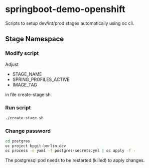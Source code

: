 # springboot-demo-openshift

Scripts to setup dev/int/prod stages automatically using oc cli.

## Stage Namespace

### Modify script

Adjust

* STAGE_NAME
* SPRING_PROFILES_ACTIVE
* IMAGE_TAG

in file create-stage.sh.

### Run script

```bash
./create-stage.sh
```

### Change password

```bash
cd postgres
oc project bpgit-berlin-dev
oc process -o yaml -f postgres-secrets.yml | oc apply -f -
```

The postgresql pod needs to be restarted (killed) to apply changes.
